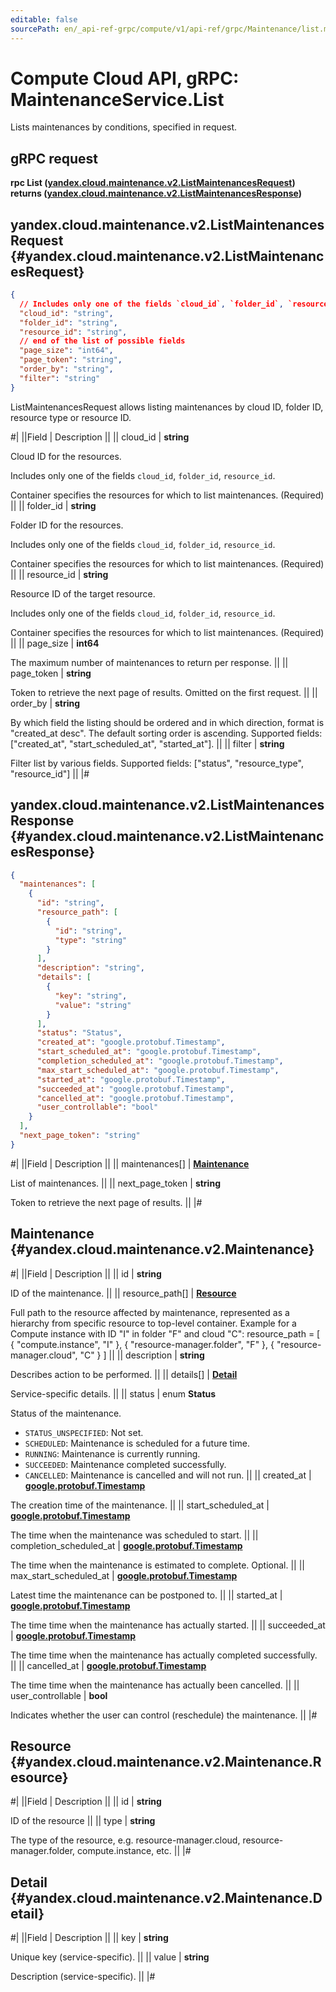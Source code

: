 ```yaml
---
editable: false
sourcePath: en/_api-ref-grpc/compute/v1/api-ref/grpc/Maintenance/list.md
---
```


# Compute Cloud API, gRPC: MaintenanceService.List

Lists maintenances by conditions, specified in request.

## gRPC request

**rpc List ([yandex.cloud.maintenance.v2.ListMaintenancesRequest](#yandex.cloud.maintenance.v2.ListMaintenancesRequest)) returns ([yandex.cloud.maintenance.v2.ListMaintenancesResponse](#yandex.cloud.maintenance.v2.ListMaintenancesResponse))**

## yandex.cloud.maintenance.v2.ListMaintenancesRequest {#yandex.cloud.maintenance.v2.ListMaintenancesRequest}

```json
{
  // Includes only one of the fields `cloud_id`, `folder_id`, `resource_id`
  "cloud_id": "string",
  "folder_id": "string",
  "resource_id": "string",
  // end of the list of possible fields
  "page_size": "int64",
  "page_token": "string",
  "order_by": "string",
  "filter": "string"
}
```

ListMaintenancesRequest allows listing maintenances by cloud ID, folder ID, resource type or resource ID.

#|
||Field | Description ||
|| cloud_id | **string**

Cloud ID for the resources.

Includes only one of the fields `cloud_id`, `folder_id`, `resource_id`.

Container specifies the resources for which to list maintenances. (Required) ||
|| folder_id | **string**

Folder ID for the resources.

Includes only one of the fields `cloud_id`, `folder_id`, `resource_id`.

Container specifies the resources for which to list maintenances. (Required) ||
|| resource_id | **string**

Resource ID of the target resource.

Includes only one of the fields `cloud_id`, `folder_id`, `resource_id`.

Container specifies the resources for which to list maintenances. (Required) ||
|| page_size | **int64**

The maximum number of maintenances to return per response. ||
|| page_token | **string**

Token to retrieve the next page of results. Omitted on the first request. ||
|| order_by | **string**

By which field the listing should be ordered and in which direction,
format is "created_at desc". The default sorting order is ascending.
Supported fields: ["created_at", "start_scheduled_at", "started_at"]. ||
|| filter | **string**

Filter list by various fields.
Supported fields: ["status", "resource_type", "resource_id"] ||
|#

## yandex.cloud.maintenance.v2.ListMaintenancesResponse {#yandex.cloud.maintenance.v2.ListMaintenancesResponse}

```json
{
  "maintenances": [
    {
      "id": "string",
      "resource_path": [
        {
          "id": "string",
          "type": "string"
        }
      ],
      "description": "string",
      "details": [
        {
          "key": "string",
          "value": "string"
        }
      ],
      "status": "Status",
      "created_at": "google.protobuf.Timestamp",
      "start_scheduled_at": "google.protobuf.Timestamp",
      "completion_scheduled_at": "google.protobuf.Timestamp",
      "max_start_scheduled_at": "google.protobuf.Timestamp",
      "started_at": "google.protobuf.Timestamp",
      "succeeded_at": "google.protobuf.Timestamp",
      "cancelled_at": "google.protobuf.Timestamp",
      "user_controllable": "bool"
    }
  ],
  "next_page_token": "string"
}
```

#|
||Field | Description ||
|| maintenances[] | **[Maintenance](#yandex.cloud.maintenance.v2.Maintenance)**

List of maintenances. ||
|| next_page_token | **string**

Token to retrieve the next page of results. ||
|#

## Maintenance {#yandex.cloud.maintenance.v2.Maintenance}

#|
||Field | Description ||
|| id | **string**

ID of the maintenance. ||
|| resource_path[] | **[Resource](#yandex.cloud.maintenance.v2.Maintenance.Resource)**

Full path to the resource affected by maintenance,
represented as a hierarchy from specific resource to top-level container.
Example for a Compute instance with ID "I" in folder "F" and cloud "C":
resource_path = [
{ "compute.instance", "I" },
{ "resource-manager.folder", "F" },
{ "resource-manager.cloud", "C" }
] ||
|| description | **string**

Describes action to be performed. ||
|| details[] | **[Detail](#yandex.cloud.maintenance.v2.Maintenance.Detail)**

Service-specific details. ||
|| status | enum **Status**

Status of the maintenance.

- `STATUS_UNSPECIFIED`: Not set.
- `SCHEDULED`: Maintenance is scheduled for a future time.
- `RUNNING`: Maintenance is currently running.
- `SUCCEEDED`: Maintenance completed successfully.
- `CANCELLED`: Maintenance is cancelled and will not run. ||
|| created_at | **[google.protobuf.Timestamp](https://developers.google.com/protocol-buffers/docs/reference/google.protobuf#timestamp)**

The creation time of the maintenance. ||
|| start_scheduled_at | **[google.protobuf.Timestamp](https://developers.google.com/protocol-buffers/docs/reference/google.protobuf#timestamp)**

The time when the maintenance was scheduled to start. ||
|| completion_scheduled_at | **[google.protobuf.Timestamp](https://developers.google.com/protocol-buffers/docs/reference/google.protobuf#timestamp)**

The time when the maintenance is estimated to complete. Optional. ||
|| max_start_scheduled_at | **[google.protobuf.Timestamp](https://developers.google.com/protocol-buffers/docs/reference/google.protobuf#timestamp)**

Latest time the maintenance can be postponed to. ||
|| started_at | **[google.protobuf.Timestamp](https://developers.google.com/protocol-buffers/docs/reference/google.protobuf#timestamp)**

The time time when the maintenance has actually started. ||
|| succeeded_at | **[google.protobuf.Timestamp](https://developers.google.com/protocol-buffers/docs/reference/google.protobuf#timestamp)**

The time time when the maintenance has actually completed successfully. ||
|| cancelled_at | **[google.protobuf.Timestamp](https://developers.google.com/protocol-buffers/docs/reference/google.protobuf#timestamp)**

The time time when the maintenance has actually been cancelled. ||
|| user_controllable | **bool**

Indicates whether the user can control (reschedule) the maintenance. ||
|#

## Resource {#yandex.cloud.maintenance.v2.Maintenance.Resource}

#|
||Field | Description ||
|| id | **string**

ID of the resource ||
|| type | **string**

The type of the resource, e.g. resource-manager.cloud, resource-manager.folder, compute.instance, etc. ||
|#

## Detail {#yandex.cloud.maintenance.v2.Maintenance.Detail}

#|
||Field | Description ||
|| key | **string**

Unique key (service-specific). ||
|| value | **string**

Description (service-specific). ||
|#